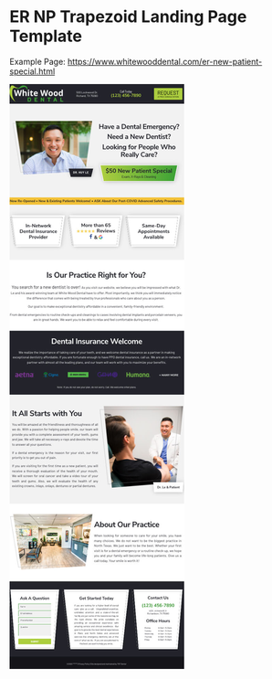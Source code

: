 # ER NP Trapezoid Landing Page Template
 
 Example Page: https://www.whitewooddental.com/er-new-patient-special.html

![screenshot](landing-page-screenshot.jpg) 